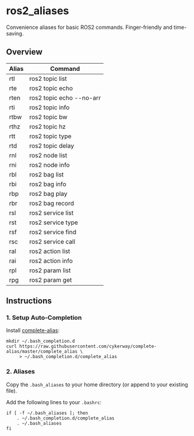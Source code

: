 # ros2_aliases
Convenience aliases for basic ROS2 commands. Finger-friendly and time-saving.

## Overview

| Alias        | Command           |
| ------------- |-------------|
| rtl      | ros2 topic list |
| rte      | ros2 topic echo |
| rten     | ros2 topic echo --no-arr |
| rti      | ros2 topic info |
| rtbw     | ros2 topic bw |
| rthz     | ros2 topic hz |
| rtt      | ros2 topic type |
| rtd      | ros2 topic delay |
| rnl      | ros2 node list |
| rni      | ros2 node info |
| rbl      | ros2 bag list |
| rbi      | ros2 bag info |
| rbp      | ros2 bag play |
| rbr      | ros2 bag record |
| rsl      | ros2 service list |
| rst      | ros2 service type |
| rsf      | ros2 service find |
| rsc      | ros2 service call |
| ral      | ros2 action list |
| rai      | ros2 action info |
| rpl      | ros2 param list |
| rpg      | ros2 param get |


## Instructions
### 1. Setup Auto-Completion
Install [complete-alias](https://github.com/cykerway/complete-alias):
```
mkdir ~/.bash_completion.d
curl https://raw.githubusercontent.com/cykerway/complete-alias/master/complete_alias \
     > ~/.bash_completion.d/complete_alias
```

### 2. Aliases
Copy the ```.bash_aliases``` to your home directory (or append to your existing file).

Add the following lines to your ```.bashrc```:

```
if [ -f ~/.bash_aliases ]; then
    . ~/.bash_completion.d/complete_alias
    . ~/.bash_aliases
fi
```
